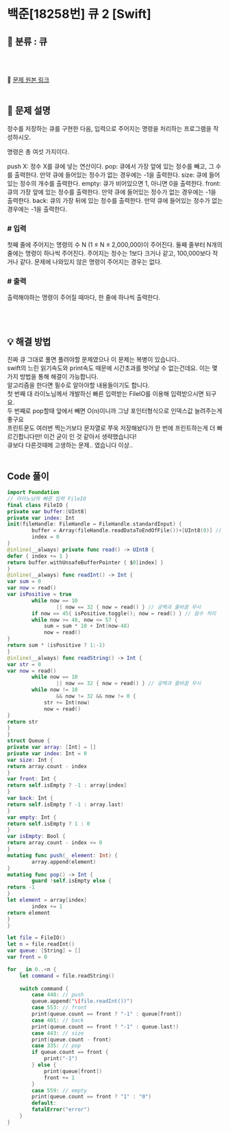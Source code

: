 # 백준[18258번] 큐 2 [Swift]

## 🔎 분류 : 큐

<br><br>

🔗 [문제 원본 링크](https://www.acmicpc.net/problem/18258)
<br><br>

## 📝 문제 설명
정수를 저장하는 큐를 구현한 다음, 입력으로 주어지는 명령을 처리하는 프로그램을 작성하시오.

명령은 총 여섯 가지이다.

push X: 정수 X를 큐에 넣는 연산이다.
pop: 큐에서 가장 앞에 있는 정수를 빼고, 그 수를 출력한다. 만약 큐에 들어있는 정수가 없는 경우에는 -1을 출력한다.
size: 큐에 들어있는 정수의 개수를 출력한다.
empty: 큐가 비어있으면 1, 아니면 0을 출력한다.
front: 큐의 가장 앞에 있는 정수를 출력한다. 만약 큐에 들어있는 정수가 없는 경우에는 -1을 출력한다.
back: 큐의 가장 뒤에 있는 정수를 출력한다. 만약 큐에 들어있는 정수가 없는 경우에는 -1을 출력한다.

### # 입력
첫째 줄에 주어지는 명령의 수 N (1 ≤ N ≤ 2,000,000)이 주어진다. 둘째 줄부터 N개의 줄에는 명령이 하나씩 주어진다. 주어지는 정수는 1보다 크거나 같고, 100,000보다 작거나 같다. 문제에 나와있지 않은 명령이 주어지는 경우는 없다.

### # 출력
출력해야하는 명령이 주어질 때마다, 한 줄에 하나씩 출력한다.


<br><br>

## 💡 해결 방법
진짜 큐 그대로 풀면 풀려야할 문제였으나 이 문제는 복병이 있습니다.. <br>
swift의 느린 읽기속도와 print속도 때문에 시간초과를 벗어날 수 없는건데요. 이는 몇 가지 방법을 통해 해결이 가능합니다.<br>
알고리즘을 한다면 필수로 알아야할 내용들이기도 합니다.<br>
첫 번째 대 라이노님께서 개발하신 빠른 입력받는 FileIO를 이용해 입력받으시면 되구요.<br>
두 번째로 pop할때 앞에서 빼면 O(n)이니까 그냥 포인터형식으로 인덱스값 늘려주는게 좋구요<br>
프린트문도 여러번 찍는거보다 문자열로 쭈욱 저장해놨다가 한 번에 프린트하는게 더 빠르긴합니다만! 이건 굳이 인 것 같아서 생략했습니다!<br>
큐보다 다른것때메 고생하는 문제.. 였습니다 이상..
<br><br>

## Code 풀이
```Swift
import Foundation
// 라이노님의 빠른 입력 FileIO
final class FileIO {
private var buffer:[UInt8]
private var index: Int
init(fileHandle: FileHandle = FileHandle.standardInput) {
        buffer = Array(fileHandle.readDataToEndOfFile())+[UInt8(0)] // 인덱스 범위 넘어가는 것 방지
        index = 0
}
@inline(__always) private func read() -> UInt8 {
defer { index += 1 }
return buffer.withUnsafeBufferPointer { $0[index] }
}
@inline(__always) func readInt() -> Int {
var sum = 0
var now = read()
var isPositive = true
        while now == 10
                || now == 32 { now = read() } // 공백과 줄바꿈 무시
        if now == 45{ isPositive.toggle(); now = read() } // 음수 처리
        while now >= 48, now <= 57 {
            sum = sum * 10 + Int(now-48)
            now = read()
}
return sum * (isPositive ? 1:-1)
}
@inline(__always) func readString() -> Int {
var str = 0
var now = read()
        while now == 10
                || now == 32 { now = read() } // 공백과 줄바꿈 무시
        while now != 10
                && now != 32 && now != 0 {
            str += Int(now)
            now = read()
}
return str
}
}
struct Queue {
private var array: [Int] = []
private var index: Int = 0
var size: Int {
return array.count - index
}
var front: Int {
return self.isEmpty ? -1 : array[index]
}
var back: Int {
return self.isEmpty ? -1 : array.last!
}
var empty: Int {
return self.isEmpty ? 1 : 0
}
var isEmpty: Bool {
return array.count - index <= 0
}
mutating func push(_ element: Int) {
        array.append(element)
}
mutating func pop() -> Int {
        guard !self.isEmpty else {
return -1
}
let element = array[index]
        index += 1
return element
}
}

let file = FileIO()
let n = file.readInt()
var queue: [String] = []
var front = 0

for _ in 0..<n {
    let command = file.readString()
    
    switch command {
        case 448: // push
        queue.append("\(file.readInt())")
        case 553: // front
        print(queue.count == front ? "-1" : queue[front])
        case 401: // back
        print(queue.count == front ? "-1" : queue.last!)
        case 443: // size
        print(queue.count - front)
        case 335: // pop
        if queue.count == front {
            print("-1")
        } else {
            print(queue[front])
            front += 1
        }
        case 559: // empty
        print(queue.count == front ? "1" : "0")
        default:
        fatalError("error")
    }
}
```